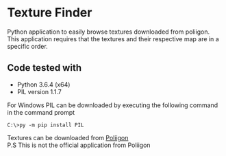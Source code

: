 # Texture Finder
Python application to easily browse textures downloaded from poliigon.
This application requires that the textures and their respective map are in a specific order.  
 
## Code tested with
+ Python 3.6.4 (x64)
+ PIL version 1.1.7

For Windows PIL can be downloaded by executing the following command in the command prompt
```
C:\>py -m pip install PIL
```
Textures can be downloaded from [Poliigon](https://www.poliigon.com/)  
P.S This is not the official application from Poliigon

